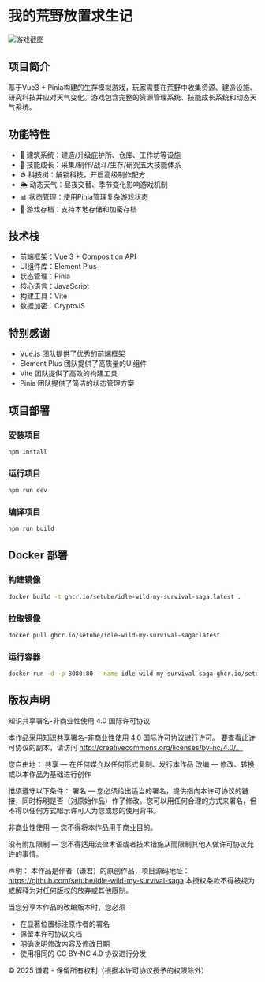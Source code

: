 # 我的荒野放置求生记
![游戏截图](https://i.miji.bid/2025/04/04/0917160f7f1173616432b3dfab50fc85.png)

## 项目简介
基于Vue3 + Pinia构建的生存模拟游戏，玩家需要在荒野中收集资源、建造设施、研究科技并应对天气变化。游戏包含完整的资源管理系统、技能成长系统和动态天气系统。

## 功能特性
- 🏡 建筑系统：建造/升级庇护所、仓库、工作坊等设施
- 🌟 技能成长：采集/制作/战斗/生存/研究五大技能体系
- ⚙️ 科技树：解锁科技，开启高级制作配方
- 🌦️ 动态天气：昼夜交替、季节变化影响游戏机制
- 📊 状态管理：使用Pinia管理复杂游戏状态
- 💾 游戏存档：支持本地存储和加密存档

## 技术栈
- 前端框架：Vue 3 + Composition API
- UI组件库：Element Plus
- 状态管理：Pinia
- 核心语言：JavaScript
- 构建工具：Vite
- 数据加密：CryptoJS

## 特别感谢
- Vue.js 团队提供了优秀的前端框架
- Element Plus 团队提供了高质量的UI组件
- Vite 团队提供了高效的构建工具
- Pinia 团队提供了简洁的状态管理方案

## 项目部署
### 安装项目
```bash
npm install
```

### 运行项目
```bash
npm run dev
```

### 编译项目
```bash
npm run build
```

## Docker 部署

### 构建镜像
```bash
docker build -t ghcr.io/setube/idle-wild-my-survival-saga:latest .
```
### 拉取镜像
```bash
docker pull ghcr.io/setube/idle-wild-my-survival-saga:latest
```
### 运行容器
```bash
docker run -d -p 8080:80 --name idle-wild-my-survival-saga ghcr.io/setube/idle-wild-my-survival-saga:latest
```


## 版权声明
知识共享署名-非商业性使用 4.0 国际许可协议

本作品采用知识共享署名-非商业性使用 4.0 国际许可协议进行许可。
要查看此许可协议的副本，请访问 http://creativecommons.org/licenses/by-nc/4.0/。

您自由地：
共享 — 在任何媒介以任何形式复制、发行本作品
改编 — 修改、转换或以本作品为基础进行创作

惟须遵守以下条件：
署名 — 您必须给出适当的署名，提供指向本许可协议的链接，同时标明是否（对原始作品）作了修改。您可以用任何合理的方式来署名，但不得以任何方式暗示许可人为您或您的使用背书。

非商业性使用 — 您不得将本作品用于商业目的。

没有附加限制 — 您不得适用法律术语或者技术措施从而限制其他人做许可协议允许的事情。

声明：
本作品是作者（谦君）的原创作品，项目源码地址：https://github.com/setube/idle-wild-my-survival-saga
本授权条款不得被视为或解释为对任何版权的放弃或其他限制。

当您分享本作品的改编版本时，您必须：
- 在显著位置标注原作者的署名
- 保留本许可协议文档
- 明确说明修改内容及修改日期
- 使用相同的 CC BY-NC 4.0 协议进行分发

© 2025 谦君 - 保留所有权利（根据本许可协议授予的权限除外）
